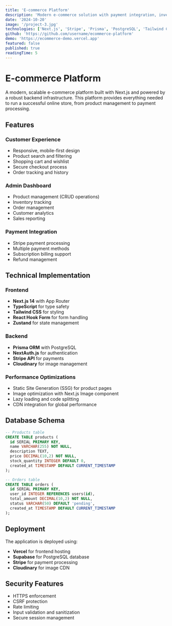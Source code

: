 ```yaml
---
title: 'E-commerce Platform'
description: 'Modern e-commerce solution with payment integration, inventory management, and admin dashboard'
date: '2024-10-20'
image: '/project-3.jpg'
technologies: ['Next.js', 'Stripe', 'Prisma', 'PostgreSQL', 'Tailwind CSS']
github: 'https://github.com/username/ecommerce-platform'
demo: 'https://ecommerce-demo.vercel.app'
featured: false
published: true
readingTime: 5
---
```


# E-commerce Platform

A modern, scalable e-commerce platform built with Next.js and powered by a robust backend infrastructure. This platform provides everything needed to run a successful online store, from product management to payment processing.

## Features

### Customer Experience

- Responsive, mobile-first design
- Product search and filtering
- Shopping cart and wishlist
- Secure checkout process
- Order tracking and history

### Admin Dashboard

- Product management (CRUD operations)
- Inventory tracking
- Order management
- Customer analytics
- Sales reporting

### Payment Integration

- Stripe payment processing
- Multiple payment methods
- Subscription billing support
- Refund management

## Technical Implementation

### Frontend

- **Next.js 14** with App Router
- **TypeScript** for type safety
- **Tailwind CSS** for styling
- **React Hook Form** for form handling
- **Zustand** for state management

### Backend

- **Prisma ORM** with PostgreSQL
- **NextAuth.js** for authentication
- **Stripe API** for payments
- **Cloudinary** for image management

### Performance Optimizations

- Static Site Generation (SSG) for product pages
- Image optimization with Next.js Image component
- Lazy loading and code splitting
- CDN integration for global performance

## Database Schema

```sql
-- Products table
CREATE TABLE products (
  id SERIAL PRIMARY KEY,
  name VARCHAR(255) NOT NULL,
  description TEXT,
  price DECIMAL(10,2) NOT NULL,
  stock_quantity INTEGER DEFAULT 0,
  created_at TIMESTAMP DEFAULT CURRENT_TIMESTAMP
);

-- Orders table
CREATE TABLE orders (
  id SERIAL PRIMARY KEY,
  user_id INTEGER REFERENCES users(id),
  total_amount DECIMAL(10,2) NOT NULL,
  status VARCHAR(50) DEFAULT 'pending',
  created_at TIMESTAMP DEFAULT CURRENT_TIMESTAMP
);
```

## Deployment

The application is deployed using:

- **Vercel** for frontend hosting
- **Supabase** for PostgreSQL database
- **Stripe** for payment processing
- **Cloudinary** for image CDN

## Security Features

- HTTPS enforcement
- CSRF protection
- Rate limiting
- Input validation and sanitization
- Secure session management
